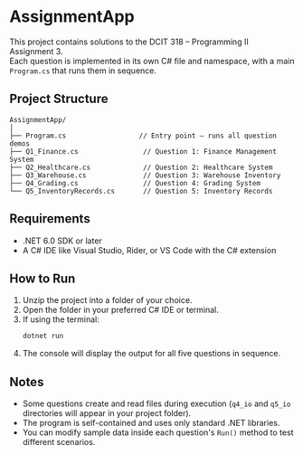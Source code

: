 # AssignmentApp

This project contains solutions to the DCIT 318 – Programming II Assignment 3.  
Each question is implemented in its own C# file and namespace, with a main `Program.cs` that runs them in sequence.

## Project Structure

```
AssignmentApp/
│
├── Program.cs                  // Entry point – runs all question demos
├── Q1_Finance.cs                // Question 1: Finance Management System
├── Q2_Healthcare.cs             // Question 2: Healthcare System
├── Q3_Warehouse.cs              // Question 3: Warehouse Inventory
├── Q4_Grading.cs                // Question 4: Grading System
└── Q5_InventoryRecords.cs       // Question 5: Inventory Records
```

## Requirements
- .NET 6.0 SDK or later
- A C# IDE like Visual Studio, Rider, or VS Code with the C# extension

## How to Run
1. Unzip the project into a folder of your choice.
2. Open the folder in your preferred C# IDE or terminal.
3. If using the terminal:
   ```bash
   dotnet run
   ```
4. The console will display the output for all five questions in sequence.

## Notes
- Some questions create and read files during execution (`q4_io` and `q5_io` directories will appear in your project folder).
- The program is self-contained and uses only standard .NET libraries.
- You can modify sample data inside each question's `Run()` method to test different scenarios.
